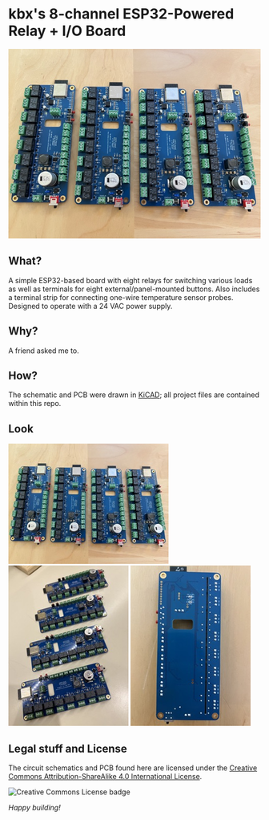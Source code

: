# kbx's 8-channel ESP32-Powered Relay + I/O Board

![kbxESP32RelaySwitcher](images/ESP32RelaySwitchers-1-medium.jpeg "kbxESP32RelaySwitcher")

## What?

A simple ESP32-based board with eight relays for switching various loads
 as well as terminals for eight external/panel-mounted buttons. Also includes
 a terminal strip for connecting one-wire temperature sensor probes. Designed
 to operate with a 24 VAC power supply.

## Why?

A friend asked me to.

## How?

The schematic and PCB were drawn in [KiCAD](https://www.kicad.org); all project files are contained within this repo.

## Look

[![kbxESP32RelaySwitcher](images/ESP32RelaySwitchers-1-thumb.jpeg "kbxESP32RelaySwitcher")](images/ESP32RelaySwitchers-1.jpeg)
[![kbxESP32RelaySwitcher](images/ESP32RelaySwitchers-2-thumb.jpeg "kbxESP32RelaySwitcher")](images/ESP32RelaySwitchers-2.jpeg)
[![kbxESP32RelaySwitcher](images/ESP32RelaySwitcher-back-thumb.jpeg "kbxESP32RelaySwitcher")](images/ESP32RelaySwitcher-back.jpeg)

## Legal stuff and License

The circuit schematics and PCB found here are licensed under the
 [Creative Commons Attribution-ShareAlike 4.0 International License](http://creativecommons.org/licenses/by-sa/4.0/).

![Creative Commons License badge](https://i.creativecommons.org/l/by-sa/4.0/88x31.png)

_Happy building!_